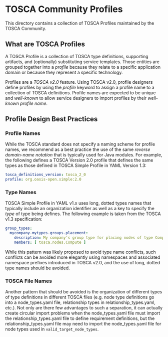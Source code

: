 # TOSCA Community Profiles

This directory contains a collection of TOSCA Profiles maintained by
the TOSCA Community.

## What are TOSCA Profiles

A TOSCA Profile is a collection of TOSCA type definitions, supporting
artifacts, and (optionally) substituting service templates. Those
entities are grouped together into a *profile* because they relate to
a specific application domain or because they represent a specific
technology.

Profiles are a *TOSCA v2.0* feature. Using TOSCA v2.0, profile
designers define profiles by using the *profile* keyword to assign a
profile name to a collection of TOSCA definitions. Profile names are
expected to be unique and *well-known* to allow service designers to
import profiles by their *well-known profile name*.

## Profile Design Best Practices

### Profile Names

While the TOSCA standard does not specify a naming scheme for profile
names, we recommend as a best practice the use of the same *reverse
domain-name notation* that is typically used for Java modules. For
example, the following defines a TOSCA Version 2.0 profile that
defines the same types as those defined in TOSCA Simple Profile in
YAML Version 1.3:

```yaml
tosca_definitions_version: tosca_2_0
profile: org.oasis-open.simple:2.0
```

### Type Names

TOSCA Simple Profile in YAML v1.x uses long, dotted types names that
typically include an organization identifier as well as a key to
specify the *type* of type being defines. The following example is
taken from the TOSCA v1.3 specification:

```yaml
group_types:
  mycompany.mytypes.groups.placement:
    description: My company’s group type for placing nodes of type Compute
    members: [ tosca.nodes.Compute ]
```

While this pattern was likely proposed to avoid type name conflicts,
such conflicts can be avoided more elegantly using namespaces and
associated namespace prefixes introduced in TOSCA v2.0, and the use of
long, dotted type names should be avoided.

### TOSCA File Names

Another pattern that should be avoided is the organization of
different types of type definitions in different TOSCA files
(e.g. node type definitions go into a node_types.yaml file,
relationship types in relationship_types.yaml, etc.). Not only are
there few advantages to such a separation, it can actually create
circular import problems when the node_types.yaml file must import the
relationship_types.yaml file to define requirement definitions, but
the relationship_types.yaml file may need to import the
node_types.yaml file for node types used in `valid_target_node_types`.

